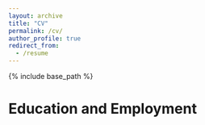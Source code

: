 ```yaml
---
layout: archive
title: "CV"
permalink: /cv/
author_profile: true
redirect_from:
  - /resume
---
```


{% include base_path %}

# Education and Employment
